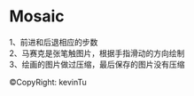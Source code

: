 Mosaic
======

1、前进和后退相应的步数<br/>
2、马赛克是张笔触图片，根据手指滑动的方向绘制<br/>
3、绘画的图片做过压缩，最后保存的图片没有压缩<br/>


&copy;CopyRight: kevinTu
